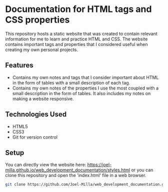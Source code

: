 # Documentation for HTML tags and CSS properties
This repository hosts a static website that was created to contain relevant information for me to learn and practice HTML and CSS. The website contains important tags and properties that I considered useful when creating my own personal projects.

## Features
- Contains my own notes and tags that I consider important about HTML in the form of tables with a small description of each tag.
- Contains my own notes of the properties I use the most coupled with a small description in the form of tables. It also includes my notes on making a website responsive.

## Technologies Used
- HTML5
- CSS3
- Git for version control

## Setup
You can directly view the website here: 
https://joel-milla.github.io/web_development_documentation/styles.html or you can clone this repository and open the 'index.html' file in a web browser.

```bash
git clone https://github.com/Joel-Milla/web_development_documentation.git
```
